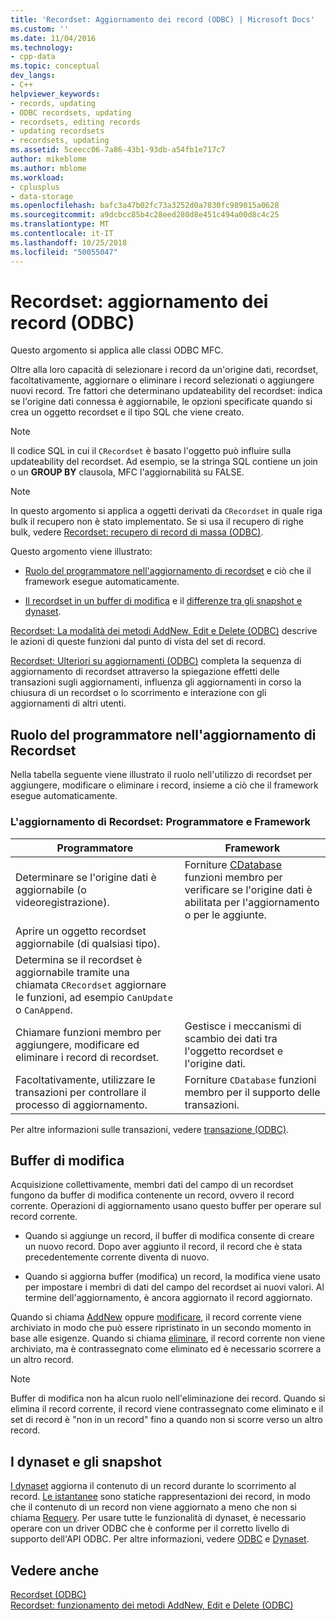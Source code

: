 ```yaml
---
title: 'Recordset: Aggiornamento dei record (ODBC) | Microsoft Docs'
ms.custom: ''
ms.date: 11/04/2016
ms.technology:
- cpp-data
ms.topic: conceptual
dev_langs:
- C++
helpviewer_keywords:
- records, updating
- ODBC recordsets, updating
- recordsets, editing records
- updating recordsets
- recordsets, updating
ms.assetid: 5ceecc06-7a86-43b1-93db-a54fb1e717c7
author: mikeblome
ms.author: mblome
ms.workload:
- cplusplus
- data-storage
ms.openlocfilehash: bafc3a47b02fc73a3252d0a7830fc989015a0628
ms.sourcegitcommit: a9dcbcc85b4c28eed280d8e451c494a00d8c4c25
ms.translationtype: MT
ms.contentlocale: it-IT
ms.lasthandoff: 10/25/2018
ms.locfileid: "50055047"
---
```

# <a name="recordset-how-recordsets-update-records-odbc"></a>Recordset: aggiornamento dei record (ODBC)

Questo argomento si applica alle classi ODBC MFC.

Oltre alla loro capacità di selezionare i record da un'origine dati, recordset, facoltativamente, aggiornare o eliminare i record selezionati o aggiungere nuovi record. Tre fattori che determinano updateability del recordset: indica se l'origine dati connessa è aggiornabile, le opzioni specificate quando si crea un oggetto recordset e il tipo SQL che viene creato.

> [!NOTE]
>  Il codice SQL in cui il `CRecordset` è basato l'oggetto può influire sulla updateability del recordset. Ad esempio, se la stringa SQL contiene un join o un **GROUP BY** clausola, MFC l'aggiornabilità su FALSE.

> [!NOTE]
>  In questo argomento si applica a oggetti derivati da `CRecordset` in quale riga bulk il recupero non è stato implementato. Se si usa il recupero di righe bulk, vedere [Recordset: recupero di record di massa (ODBC)](../../data/odbc/recordset-fetching-records-in-bulk-odbc.md).

Questo argomento viene illustrato:

- [Ruolo del programmatore nell'aggiornamento di recordset](#_core_your_role_in_recordset_updating) e ciò che il framework esegue automaticamente.

- [Il recordset in un buffer di modifica](#_core_the_edit_buffer) e il [differenze tra gli snapshot e dynaset](#_core_dynasets_and_snapshots).

[Recordset: La modalità dei metodi AddNew, Edit e Delete (ODBC)](../../data/odbc/recordset-how-addnew-edit-and-delete-work-odbc.md) descrive le azioni di queste funzioni dal punto di vista del set di record.

[Recordset: Ulteriori su aggiornamenti (ODBC)](../../data/odbc/recordset-more-about-updates-odbc.md) completa la sequenza di aggiornamento di recordset attraverso la spiegazione effetti delle transazioni sugli aggiornamenti, influenza gli aggiornamenti in corso la chiusura di un recordset o lo scorrimento e interazione con gli aggiornamenti di altri utenti.

##  <a name="_core_your_role_in_recordset_updating"></a> Ruolo del programmatore nell'aggiornamento di Recordset

Nella tabella seguente viene illustrato il ruolo nell'utilizzo di recordset per aggiungere, modificare o eliminare i record, insieme a ciò che il framework esegue automaticamente.

### <a name="recordset-updating-you-and-the-framework"></a>L'aggiornamento di Recordset: Programmatore e Framework

|Programmatore|Framework|
|---------|-------------------|
|Determinare se l'origine dati è aggiornabile (o videoregistrazione).|Forniture [CDatabase](../../mfc/reference/cdatabase-class.md) funzioni membro per verificare se l'origine dati è abilitata per l'aggiornamento o per le aggiunte.|
|Aprire un oggetto recordset aggiornabile (di qualsiasi tipo).||
|Determina se il recordset è aggiornabile tramite una chiamata `CRecordset` aggiornare le funzioni, ad esempio `CanUpdate` o `CanAppend`.||
|Chiamare funzioni membro per aggiungere, modificare ed eliminare i record di recordset.|Gestisce i meccanismi di scambio dei dati tra l'oggetto recordset e l'origine dati.|
|Facoltativamente, utilizzare le transazioni per controllare il processo di aggiornamento.|Forniture `CDatabase` funzioni membro per il supporto delle transazioni.|

Per altre informazioni sulle transazioni, vedere [transazione (ODBC)](../../data/odbc/transaction-odbc.md).

##  <a name="_core_the_edit_buffer"></a> Buffer di modifica

Acquisizione collettivamente, membri dati del campo di un recordset fungono da buffer di modifica contenente un record, ovvero il record corrente. Operazioni di aggiornamento usano questo buffer per operare sul record corrente.

- Quando si aggiunge un record, il buffer di modifica consente di creare un nuovo record. Dopo aver aggiunto il record, il record che è stata precedentemente corrente diventa di nuovo.

- Quando si aggiorna buffer (modifica) un record, la modifica viene usato per impostare i membri di dati del campo del recordset ai nuovi valori. Al termine dell'aggiornamento, è ancora aggiornato il record aggiornato.

Quando si chiama [AddNew](../../mfc/reference/crecordset-class.md#addnew) oppure [modificare](../../mfc/reference/crecordset-class.md#edit), il record corrente viene archiviato in modo che può essere ripristinato in un secondo momento in base alle esigenze. Quando si chiama [eliminare](../../mfc/reference/crecordset-class.md#delete), il record corrente non viene archiviato, ma è contrassegnato come eliminato ed è necessario scorrere a un altro record.

> [!NOTE]
>  Buffer di modifica non ha alcun ruolo nell'eliminazione dei record. Quando si elimina il record corrente, il record viene contrassegnato come eliminato e il set di record è "non in un record" fino a quando non si scorre verso un altro record.

##  <a name="_core_dynasets_and_snapshots"></a> I dynaset e gli snapshot

[I dynaset](../../data/odbc/dynaset.md) aggiorna il contenuto di un record durante lo scorrimento al record. [Le istantanee](../../data/odbc/snapshot.md) sono statiche rappresentazioni dei record, in modo che il contenuto di un record non viene aggiornato a meno che non si chiama [Requery](../../mfc/reference/crecordset-class.md#requery). Per usare tutte le funzionalità di dynaset, è necessario operare con un driver ODBC che è conforme per il corretto livello di supporto dell'API ODBC. Per altre informazioni, vedere [ODBC](../../data/odbc/odbc-basics.md) e [Dynaset](../../data/odbc/dynaset.md).

## <a name="see-also"></a>Vedere anche

[Recordset (ODBC)](../../data/odbc/recordset-odbc.md)<br/>
[Recordset: funzionamento dei metodi AddNew, Edit e Delete (ODBC)](../../data/odbc/recordset-how-addnew-edit-and-delete-work-odbc.md)